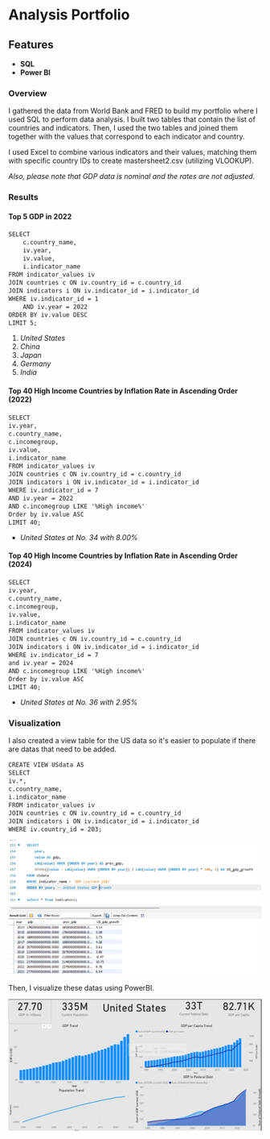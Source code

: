 # Analysis Portfolio

## Features
- **SQL** 
- **Power BI**

### Overview

I gathered the data from World Bank and FRED to build my portfolio where I used SQL to perform data analysis. I built two tables that contain the list of countries and indicators. Then, I used the two tables and joined them together with the values that correspond to each indicator and country.

I used Excel to combine various indicators and their values, matching them with specific country IDs to create mastersheet2.csv (utilizing VLOOKUP). 

*Also, please note that GDP data is nominal and the rates are not adjusted.*

### Results
#### Top 5 GDP in 2022
    SELECT 
        c.country_name, 
        iv.year, 
        iv.value, 
        i.indicator_name
    FROM indicator_values iv
    JOIN countries c ON iv.country_id = c.country_id
    JOIN indicators i ON iv.indicator_id = i.indicator_id
    WHERE iv.indicator_id = 1 
        AND iv.year = 2022
    ORDER BY iv.value DESC
    LIMIT 5;

1. *United States*
2. *China*
3. *Japan*
4. *Germany*
5. *India*

#### Top 40 High Income Countries by Inflation Rate in Ascending Order (2022)
    SELECT
	iv.year,
    c.country_name,
    c.incomegroup,
    iv.value,
    i.indicator_name
    FROM indicator_values iv
    JOIN countries c ON iv.country_id = c.country_id
    JOIN indicators i ON iv.indicator_id = i.indicator_id
    WHERE iv.indicator_id = 7 
	AND iv.year = 2022
    AND c.incomegroup LIKE '%High income%'
    Order by iv.value ASC
    LIMIT 40;

- *United States at No. 34 with 8.00%*

#### Top 40 High Income Countries by Inflation Rate in Ascending Order (2024)
    SELECT
	iv.year,
    c.country_name,
    c.incomegroup,
    iv.value,
    i.indicator_name
    FROM indicator_values iv
    JOIN countries c ON iv.country_id = c.country_id
    JOIN indicators i ON iv.indicator_id = i.indicator_id
    WHERE iv.indicator_id = 7 
	and iv.year = 2024
    AND c.incomegroup LIKE '%High income%'
    Order by iv.value ASC
    LIMIT 40;

- *United States at No. 36 with 2.95%*

### Visualization

I also created a view table for the US data so it's easier to populate if there are datas that need to be added.

    CREATE VIEW USdata AS
    SELECT
    iv.*,
    c.country_name,
    i.indicator_name
    FROM indicator_values iv
    JOIN countries c ON iv.country_id = c.country_id
    JOIN indicators i ON iv.indicator_id = i.indicator_id
    WHERE iv.country_id = 203;

![US GDP Growth Table](Screenshots/sqlecon.png)

Then, I visualize these datas using PowerBI.

![Analysis](Screenshots/powerbiecon.png)